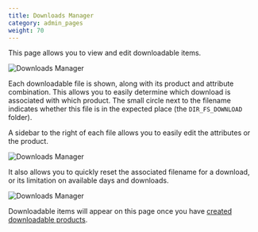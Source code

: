 ```yaml
---
title: Downloads Manager 
category: admin_pages
weight: 70
---
```


This page allows you to view and edit downloadable items. 

![Downloads Manager](/images/downloads_manager.png) 

Each downloadable file is shown, along with its product and attribute combination.  This allows you to easily determine which download is associated with which product.  The small circle next to the filename indicates whether this file is in the expected place (the `DIR_FS_DOWNLOAD` folder). 

A sidebar to the right of each file allows you to easily edit the attributes or the product.  

![Downloads Manager](/images/downloads_manager_sidebar.png) 

It also allows you to quickly reset the associated filename for a download, or its limitation on available days and downloads. 

![Downloads Manager](/images/downloads_manager_sidebar_edit.png) 

Downloadable items will appear on this page once you have 
[created downloadable products](/user/products/downloadable/). 


